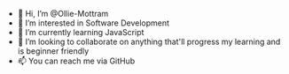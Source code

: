 - 👋 Hi, I’m @Ollie-Mottram
- 👀 I’m interested in Software Development
- 🌱 I’m currently learning JavaScript
- 💞️ I’m looking to collaborate on anything that'll progress my learning and is beginner friendly
- 📫 You can reach me via GitHub

<!---
Ollie-Mottram/Ollie-Mottram is a ✨ special ✨ repository because its `README.md` (this file) appears on your GitHub profile.
You can click the Preview link to take a look at your changes.
--->
